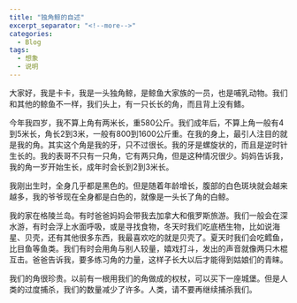 ```yaml
---
title: "独角鲸的自述"
excerpt_separator: "<!--more-->"
categories:
  - Blog
tags:
  - 想象
  - 说明
---
```


大家好，我是卡卡，我是一头独角鲸，是鲸鱼大家族的一员，也是哺乳动物。我们和其他的鲸鱼不一样，我们头上，有一只长长的角，而且背上没有鳍。
<!--more-->

今年我四岁，我不算上角有两米长，重580公斤。我们成年后，不算上角一般有4到5米长，角长2到3米，一般有800到1600公斤重。在我的身上，最引人注目的就是我的角。其实这个角是我的牙，只不过很长。我的牙是螺旋状的，而且是逆时针生长的。我的表哥不只有一只角，它有两只角，但是这种情况很少。妈妈告诉我，我的角一岁开始生长，成年时会长到2到3米长。

我刚出生时，全身几乎都是黑色的。但是随着年龄增长，腹部的白色斑块就会越来越多，我的爷爷现在全身都是白色的，就像是一头长了角的白鲸。

我的家在格陵兰岛。有时爸爸妈妈会带我去加拿大和俄罗斯旅游。我们一般会在深水游，有时会浮上水面呼吸，或是寻找食物，冬天时我们吃底栖生物，比如说海星、贝壳，还有其他很多东西，我最喜欢吃的就是贝壳了。夏天时我们会吃鳕鱼，比目鱼等鱼类。我们有时会用角与别人较量，嬉戏打斗，发出的声音就像两只木棍互击。爸爸告诉我，要多练习角的力量，这样子长大以后才能得到姑娘们的青睐。

我们的角很珍贵。以前有一根用我们的角做成的权杖，可以买下一座城堡。但是人类的过度捕杀，我们的数量减少了许多。人类，请不要再继续捕杀我们。